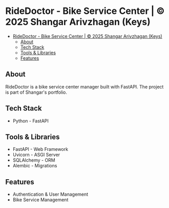 # RideDoctor - Bike Service Center | © 2025 Shangar Arivzhagan (Keys)

- [RideDoctor - Bike Service Center | © 2025 Shangar Arivzhagan (Keys)](#ridedoctor---bike-service-center---2025-shangar-arivzhagan-keys)
  - [About](#about)
  - [Tech Stack](#tech-stack)
  - [Tools \& Libraries](#tools--libraries)
  - [Features](#features)

## About

RideDoctor is a bike service center manager built with FastAPI. The project is part of Shangar's
portfolio.

## Tech Stack

- Python - FastAPI

## Tools & Libraries

- FastAPI - Web Framework
- Uvicorn - ASGI Server
- SQLAlchemy - ORM
- Alembic - Migrations

## Features

- Authentication & User Management
- Bike Service Management
